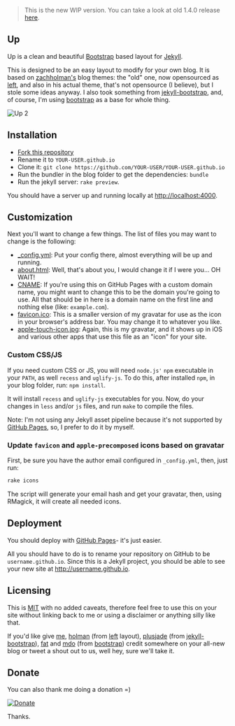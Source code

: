 > This is the new WIP version. You can take a look at old 1.4.0 release
[here](https://github.com/caarlos0/up/tree/v1.4.0).

Up
--------------

Up is a clean and beautiful [Bootstrap](http://getbootstrap.com) based layout
for [Jekyll](https://github.com/mojombo/jekyll).

This is designed to be an easy layout to modify for your own blog. It is
based on [zachholman's](http://zachholman.com/) blog themes: the "old" one, now
opensourced as [left](http://github.com/holman/left), and also in his actual
theme, that's not opensource (I believe), but I stole some ideas anyway. I also
took something from [jekyll-bootstrap](https://github.com/plusjade/jekyll-bootstrap),
and, of course, I'm using [bootstrap](https://github.com/twitter/bootstrap) as
a base for whole thing.

![Up 2](http://f.cl.ly/items/3S2m1X2I1V0s0E2P1s38/Captura%20de%20Tela%202013-04-08%20%C3%A0s%2000.37.30.png)

## Installation

- [Fork this repository](https://github.com/caarlos0/up/fork)
- Rename it to `YOUR-USER.github.io`
- Clone it: `git clone https://github.com/YOUR-USER/YOUR-USER.github.io`
- Run the bundler in the blog folder to get the dependencies: `bundle`
- Run the jekyll server: `rake preview`.

You should have a server up and running locally at <http://localhost:4000>.

## Customization

Next you'll want to change a few things. The list of files you may want to
change is the following:

- [_config.yml](https://github.com/caarlos0/up/blob/gh-pages/_config.yml): Put
your config there, almost everything will be up and running.
- [about.html](https://github.com/caarlos0/up/blob/gh-pages/about.html): Well, that's
about you, I would change it if I were you... OH WAIT!
- [CNAME](https://github.com/caarlos0/up/blob/gh-pages/CNAME): If you're using
this on GitHub Pages with a custom domain name, you might want to change this to be
the domain you're going to use. All that should be in here is a
domain name on the first line and nothing else (like: `example.com`).
- [favicon.ico](https://github.com/caarlos0/up/blob/gh-pages/favicon.ico): This
is a smaller version of my gravatar for use as the icon in your browser's
address bar. You may change it to whatever you like.
- [apple-touch-icon.jpg](https://github.com/caarlos0/up/blob/gh-pages/apple-touch-icon.jpg):
Again, this is my gravatar, and it shows up in iOS and various other apps
that use this file as an "icon" for your site.

### Custom CSS/JS

If you need custom CSS or JS, you will need `node.js'` `npm` executable in
your `PATH`, as well `recess` and `uglify-js`. To do this, after installed
`npm`, in your blog folder, run: `npm install`.

It will install `recess` and `uglify-js` executables for you. Now, do your
changes in `less` and/or `js` files, and run `make` to compile the files.

Note: I'm not using any Jekyll asset pipeline because it's not supported
by [GitHub Pages](http://pages.github.com), so, I prefer to do it by myself.


### Update `favicon` and `apple-precomposed` icons based on gravatar

First, be sure you have the author email configured in `_config.yml`,
then, just run:

```sh
rake icons
```

The script will generate your email hash and get your gravatar, then, using
RMagick, it will create all needed icons.


## Deployment

You should deploy with [GitHub Pages](http://pages.github.com)- it's just
easier.

All you should have to do is to rename your repository on GitHub to be
`username.github.io`. Since this is a Jekyll project, you
should be able to see your new site at <http://username.github.io>.

## Licensing

This is [MIT](https://github.com/caarlos0/up/blob/master/LICENSE) with no
added caveats, therefore feel free to use this on your site without
linking back to me or using a disclaimer or anything silly like that.

If you'd like give [me](http://github.com/caarlos0),
[holman](http://github.com/holman)
(from [left](http://github.com/holman/left) layout),
[plusjade](https://github.com/plusjade)
(from [jekyll-bootstrap](https://github.com/plusjade/jekyll-bootstrap)),
[fat](https://github.com/fat) and [mdo](https://github.com/mdo) (from
[bootstrap](https://github.com/twitter/bootstrap)) credit somewhere on your
all-new blog or tweet a shout out to us, well hey, sure we'll take it.

## Donate

You can also thank me doing a donation =)

[![Donate](https://www.paypalobjects.com/en_US/i/btn/btn_donate_LG.gif)](https://www.paypal.com/cgi-bin/webscr?cmd=_s-xclick&hosted_button_id=DXEJBUD2KYT7L)

Thanks.
